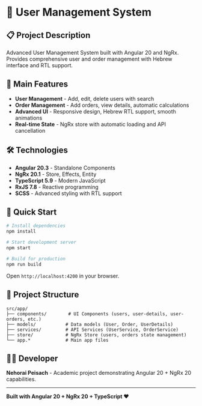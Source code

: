 # 👥 User Management System

## 📋 Project Description

Advanced User Management System built with Angular 20 and NgRx. Provides comprehensive user and order management with Hebrew interface and RTL support.

## 🚀 Main Features

- **User Management** - Add, edit, delete users with search
- **Order Management** - Add orders, view details, automatic calculations
- **Advanced UI** - Responsive design, Hebrew RTL support, smooth animations
- **Real-time State** - NgRx store with automatic loading and API cancellation

## 🛠️ Technologies

- **Angular 20.3** - Standalone Components
- **NgRx 20.1** - Store, Effects, Entity
- **TypeScript 5.9** - Modern JavaScript
- **RxJS 7.8** - Reactive programming
- **SCSS** - Advanced styling with RTL support

## 🔧 Quick Start

```bash
# Install dependencies
npm install

# Start development server
npm start

# Build for production
npm run build
```

Open `http://localhost:4200` in your browser.

## 📁 Project Structure

```
src/app/
├── components/        # UI Components (users, user-details, user-orders, etc.)
├── models/           # Data models (User, Order, UserDetails)
├── services/         # API Services (UserService, OrderService)
├── store/            # NgRx Store (users, orders state management)
└── app.*             # Main app files
```

## 👨‍💻 Developer

**Nehorai Peisach** - Academic project demonstrating Angular 20 + NgRx 20 capabilities.

---

**Built with Angular 20 + NgRx 20 + TypeScript ❤️**
